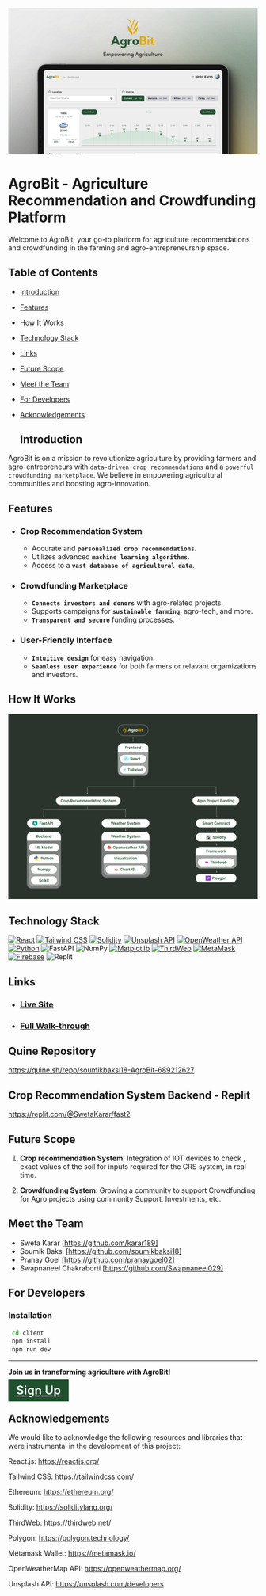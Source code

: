 ![Slide 1](/Client/src/assets/images/thumbnail.png)

# AgroBit - Agriculture Recommendation and Crowdfunding Platform

Welcome to AgroBit, your go-to platform for agriculture recommendations and crowdfunding in the farming and agro-entrepreneurship space.

## Table of Contents
- [Introduction](#introduction)
- [Features](#features)
- [How It Works](#how-it-works)
- [Technology Stack](#technology-stack)
- [Links](#links)
- [Future Scope](#future-scope)
- [Meet the Team](#meet-the-team)
- [For Developers](#getting-started)
- [Acknowledgements](#acknowledgements)

    ## Introduction
AgroBit is on a mission to revolutionize agriculture by providing farmers and agro-entrepreneurs with ```data-driven crop recommendations``` and a ```powerful crowdfunding marketplace```. We believe in empowering agricultural communities and boosting agro-innovation.

## Features
* ### Crop Recommendation System
    - Accurate and **`personalized crop recommendations`**.
    - Utilizes advanced **`machine learning algorithms`**.
    - Access to a **`vast database of agricultural data`**.

* ### Crowdfunding Marketplace
    - **`Connects investors and donors`** with agro-related projects.
    - Supports campaigns for **`sustainable farming`**, agro-tech, and more.
    - **`Transparent and secure`** funding processes.

* ### User-Friendly Interface
    - **`Intuitive design`** for easy navigation.
    - **`Seamless user experience`** for both farmers or relavant orgamizations and investors.

## How It Works
![TechStack](/Client//src/assets/images/Product%20Diagram.png)


## Technology Stack
[![React](https://img.shields.io/badge/-React-61DAFB?style=for-the-badge&logo=react&logoColor=blue)](https://reactjs.org/)
[![Tailwind CSS](https://img.shields.io/badge/-Tailwind_CSS-38B2AC?style=for-the-badge&logo=tailwind-css&logoColor=white)](https://tailwindcss.com/)
[![Solidity](https://img.shields.io/badge/-Solidity-363636?style=for-the-badge&logo=solidity&logoColor=white)](https://soliditylang.org/)
[![Unsplash API](https://img.shields.io/badge/-Unsplash_API-000000?style=for-the-badge&logo=unsplash&logoColor=white)](https://unsplash.com/developers)
[![OpenWeather API](https://img.shields.io/badge/-OpenWeather_API-FF7F50?style=for-the-badge&logo=openweathermap&logoColor=white)](https://openweathermap.org/api)
[![Python](https://img.shields.io/badge/-Python-3776AB?style=for-the-badge&logo=python&logoColor=white)](https://www.python.org/)
![FastAPI](https://img.shields.io/badge/FastAPI-005571?style=for-the-badge&logo=fastapi&logoColor=white)
![NumPy](https://img.shields.io/badge/NumPy-013243?style=for-the-badge&logo=numpy&logoColor=white)
[![Matplotlib](https://img.shields.io/badge/-Matplotlib-3776AB?style=for-the-badge&logo=python&logoColor=white)](https://matplotlib.org/)
[![ThirdWeb](https://img.shields.io/badge/-ThirdWeb-0066CC?style=for-the-badge&logo=thirdweb&logoColor=white)](https://thirdweb.io/)
[![MetaMask](https://img.shields.io/badge/-MetaMask-F366B9?style=for-the-badge&logo=metamask&logoColor=white)](https://metamask.io/)
[![Firebase](https://img.shields.io/badge/-Firebase-FFCA28?style=for-the-badge&logo=firebase&logoColor=black)](https://firebase.google.com/)
![Replit](https://img.shields.io/badge/Replit-667881?style=for-the-badge&logo=replit&logoColor=white)

## Links
* ### [Live Site](https://agro-bit.vercel.app)
* ### [Full Walk-through](https://www.loom.com/share/f37ecec2d5984a268b646c3e57c75828?sid=0b7dede3-ce01-43b6-8046-6649437d5fe5)

## Quine Repository
https://quine.sh/repo/soumikbaksi18-AgroBit-689212627   
## Crop Recommendation System Backend - Replit
https://replit.com/@SwetaKarar/fast2

## Future Scope

1. **Crop recommendation System**: Integration of IOT devices to check , exact values of the soil for inputs required    for the CRS system, in real time.

2. **Crowdfunding System**: Growing a community to support Crowdfunding for Agro projects using community Support, Investments, etc.

## Meet the Team
- Sweta Karar [https://github.com/karar189]
- Soumik Baksi [https://github.com/soumikbaksi18]
- Pranay Goel [https://github.com/pranaygoel02]
- Swapnaneel Chakraborti [https://github.com/Swapnaneel029]

## For Developers
### Installation

```bash
 cd client
 npm install
 npm run dev
```

---

**Join us in transforming agriculture with AgroBit!**

<a href='https://agro-bit.vercel.app/register' style="background:#20512E; color:white; font-weight:600;font-size:1.5rem;padding:0.5rem 1rem;">
Sign Up
</a>

## Acknowledgements

We would like to acknowledge the following resources and libraries that were instrumental in the development of this project:

React.js: https://reactjs.org/

Tailwind CSS: https://tailwindcss.com/

Ethereum: https://ethereum.org/

Solidity: https://soliditylang.org/

ThirdWeb: https://thirdweb.net/

Polygon: https://polygon.technology/

Metamask Wallet: https://metamask.io/

OpenWeatherMap API: https://openweathermap.org/

Unsplash API: https://unsplash.com/developers